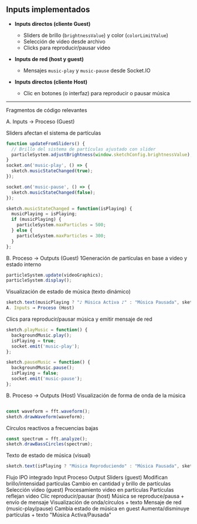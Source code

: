 ## Inputs implementados

- **Inputs directos (cliente Guest)**  
  - Sliders de brillo (`brightnessValue`) y color (`colorLimitValue`)  
  - Selección de video desde archivo  
  - Clicks para reproducir/pausar video

- **Inputs de red (host y guest)**  
  - Mensajes `music-play` y `music-pause` desde Socket.IO

- **Inputs directos (cliente Host)**  
  - Clic en botones (o interfaz) para reproducir o pausar música

---

 Fragmentos de código relevantes

A. Inputs → Proceso (Guest)

Sliders afectan el sistema de partículas

```javascript
function updateFromSliders() {
  // Brillo del sistema de partículas ajustado con slider
  particleSystem.adjustBrightness(window.sketchConfig.brightnessValue);
}
socket.on('music-play', () => {
  sketch.musicStateChanged(true);
});

socket.on('music-pause', () => {
  sketch.musicStateChanged(false);
});

sketch.musicStateChanged = function(isPlaying) {
  musicPlaying = isPlaying;
  if (musicPlaying) {
    particleSystem.maxParticles = 500;
  } else {
    particleSystem.maxParticles = 300;
  }
};
```
B. Proceso → Outputs (Guest)
1️Generación de partículas en base a video y estado interno

```javascript
particleSystem.update(videoGraphics);
particleSystem.display();
```
Visualización de estado de música (texto dinámico)

```javascript
sketch.text(musicPlaying ? "♪ Música Activa ♪" : "Música Pausada", sketch.width - 80, 20);
A. Inputs → Proceso (Host)
```
Clics para reproducir/pausar música y emitir mensaje de red

```javascript
sketch.playMusic = function() {
  backgroundMusic.play();
  isPlaying = true;
  socket.emit('music-play');
};

sketch.pauseMusic = function() {
  backgroundMusic.pause();
  isPlaying = false;
  socket.emit('music-pause');
};
```
B. Proceso → Outputs (Host)
Visualización de forma de onda de la música

```javascript

const waveform = fft.waveform();
sketch.drawWaveform(waveform);
```
Círculos reactivos a frecuencias bajas

```javascript
const spectrum = fft.analyze();
sketch.drawBassCircles(spectrum);
```
Texto de estado de música (visual)

```javascript
sketch.text(isPlaying ? "Música Reproduciendo" : "Música Pausada", sketch.width/2, 30);
```
 Flujo IPO integrado
Input	Proceso	Output
Sliders (guest)	Modifican brillo/intensidad partículas	Cambio en cantidad y brillo de partículas
Selección video (guest)	Procesamiento video en partículas	Partículas reflejan video
Clic reproducir/pausar (host)	Música se reproduce/pausa + envío de mensaje	Visualización de onda/círculos + texto
Mensaje de red (music-play/pause)	Cambia estado de música en guest	Aumenta/disminuye partículas + texto "Música Activa/Pausada"
